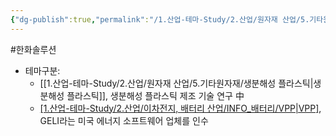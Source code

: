 ```yaml
---
{"dg-publish":true,"permalink":"/1.산업-테마-Study/2.산업/원자재 산업/5.기타원자재/종목/한화솔루션/","created":"2024-11-20T21:02:28.975+09:00","updated":"2025-06-26T15:41:06.286+09:00"}
---
```


#한화솔루션


- 테마구분:
	- [[1.산업-테마-Study/2.산업/원자재 산업/5.기타원자재/생분해성 플라스틱\|생분해성 플라스틱]], 생분해성 플라스틱 제조 기술 연구 中
	- [[1.산업-테마-Study/2.산업/이차전지, 배터리 산업/INFO_배터리/VPP\|VPP]](가상발전소), GELI라는 미국 에너지 소프트웨어 업체를 인수
